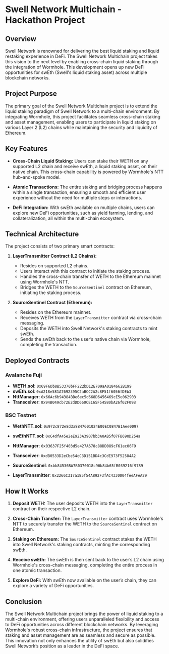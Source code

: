 # Swell Network Multichain - Hackathon Project

## Overview
Swell Network is renowned for delivering the best liquid staking and liquid restaking experience in DeFi. The Swell Network Multichain project takes this vision to the next level by enabling cross-chain liquid staking through the integration of Wormhole. This development opens up new DeFi opportunities for swEth (Swell's liquid staking asset) across multiple blockchain networks.

## Project Purpose
The primary goal of the Swell Network Multichain project is to extend the liquid staking paradigm of Swell Network to a multi-chain environment. By integrating Wormhole, this project facilitates seamless cross-chain staking and asset management, enabling users to participate in liquid staking on various Layer 2 (L2) chains while maintaining the security and liquidity of Ethereum.

## Key Features
- **Cross-Chain Liquid Staking:** Users can stake their WETH on any supported L2 chain and receive swEth, a liquid staking asset, on their native chain. This cross-chain capability is powered by Wormhole's NTT hub-and-spoke model.
  
- **Atomic Transactions:** The entire staking and bridging process happens within a single transaction, ensuring a smooth and efficient user experience without the need for multiple steps or interactions.

- **DeFi Integration:** With swEth available on multiple chains, users can explore new DeFi opportunities, such as yield farming, lending, and collateralization, all within the multi-chain ecosystem.

## Technical Architecture
The project consists of two primary smart contracts:

1. **LayerTransmitter Contract (L2 Chains):**
   - Resides on supported L2 chains.
   - Users interact with this contract to initiate the staking process.
   - Handles the cross-chain transfer of WETH to the Ethereum mainnet using Wormhole's NTT.
   - Bridges the WETH to the `SourceSentinel` contract on Ethereum, initiating the staking process.

2. **SourceSentinel Contract (Ethereum):**
   - Resides on the Ethereum mainnet.
   - Receives WETH from the `LayerTransmitter` contract via cross-chain messaging.
   - Deposits the WETH into Swell Network's staking contracts to mint swEth.
   - Sends the swEth back to the user’s native chain via Wormhole, completing the transaction.

## Deployed Contracts

### Avalanche Fuji
- **WETH.sol**: `0x69F6Db8B53370bFF222bD12E709aA0184662B199`
- **swEth.sol**: `0xA218e581A7692395C2aBCC2A2c8F51f6056fDEb3`
- **NttManager**: `0x66Ac6b94384BDe6ec5d668D6456469cE5e062903`
- **Transceiver**: `0x94B049cb72E2dDD660CE165F54580bA26f02F09B`

### BSC Testnet
- **WethNTT.sol**: `0x972c872e8d3a8B47601024E00EC0847B1Aee0097`
- **swEthNTT.sol**: `0xC4dfA45e2eE923A3907bb3A0AB5f07FB690D254a`
- **NttManager**: `0x03637F25f403d5e427A678c88DD089cF61ec06F9`
- **Transceiver**: `0xdB0533D2eCbe54cC3D151BD4c3CdE973F52584A2`

- **SourceSentinel**: `0xbb84536BA7B0370018c96b84b65fB039216f9789`
- **LayerTransmitter**: `0x2266C317a185f54A892F3fAC4330004feeAFeA29`

## How It Works
1. **Deposit WETH:** The user deposits WETH into the `LayerTransmitter` contract on their respective L2 chain.

2. **Cross-Chain Transfer:** The `LayerTransmitter` contract uses Wormhole's NTT to securely transfer the WETH to the `SourceSentinel` contract on Ethereum.

3. **Staking on Ethereum:** The `SourceSentinel` contract stakes the WETH into Swell Network's staking contracts, minting the corresponding swEth.

4. **Receive swEth:** The swEth is then sent back to the user’s L2 chain using Wormhole's cross-chain messaging, completing the entire process in one atomic transaction.

5. **Explore DeFi:** With swEth now available on the user’s chain, they can explore a variety of DeFi opportunities.

## Conclusion
The Swell Network Multichain project brings the power of liquid staking to a multi-chain environment, offering users unparalleled flexibility and access to DeFi opportunities across different blockchain networks. By leveraging Wormhole's robust cross-chain infrastructure, the project ensures that staking and asset management are as seamless and secure as possible. This innovation not only enhances the utility of swEth but also solidifies Swell Network’s position as a leader in the DeFi space.

